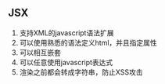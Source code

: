 ## JSX
1. 支持XML的javascript语法扩展
2. 可以使用熟悉的语法定义html，并且指定属性
3. 可以相互嵌套
4. 可以任意使用javascript表达式
5. 渲染之前都会转成字符串，防止XSS攻击
